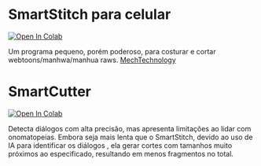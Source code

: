 # SmartStitch para celular
[![Open In Colab](https://colab.research.google.com/assets/colab-badge.svg)](https://colab.research.google.com/github/xmks-colab/SmartCutter/blob/main/SmartStitch_para_celular.ipynb)

Um programa pequeno, porém poderoso, para costurar e cortar webtoons/manhwa/manhua raws.
[MechTechnology](https://github.com/MechTechnology/SmartStitch)


# SmartCutter
[![Open In Colab](https://colab.research.google.com/assets/colab-badge.svg)](https://colab.research.google.com/github/xmks-colab/SmartCutter/blob/main/modelo.ipynb)


Detecta diálogos com alta precisão, mas apresenta limitações ao lidar com onomatopeias. Embora seja mais lenta que o SmartStitch, devido ao uso de IA para identificar os diálogos , ela gerar cortes com tamanhos muito próximos ao especificado, resultando em menos fragmentos no total.
